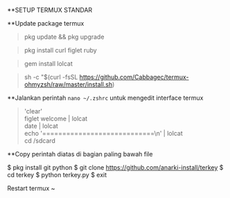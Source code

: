 **SETUP TERMUX STANDAR

**Update package termux

> pkg update && pkg upgrade       

> pkg install curl figlet ruby                     

> gem install lolcat                              

> sh -c "$(curl -fsSL https://github.com/Cabbagec/termux-ohmyzsh/raw/master/install.sh)   


**Jalankan perintah `nano ~/.zshrc` untuk mengedit interface termux 

> 'clear'                                           
> figlet welcome | lolcat                               
> date | lolcat                                 
> echo '============================\n' | lolcat            
> cd /sdcard                        

**Copy perintah diatas di bagian paling bawah file

$ pkg install git python
$ git clone https://github.com/anarki-install/terkey
$ cd terkey
$ python terkey.py
$ exit

Restart termux ~
